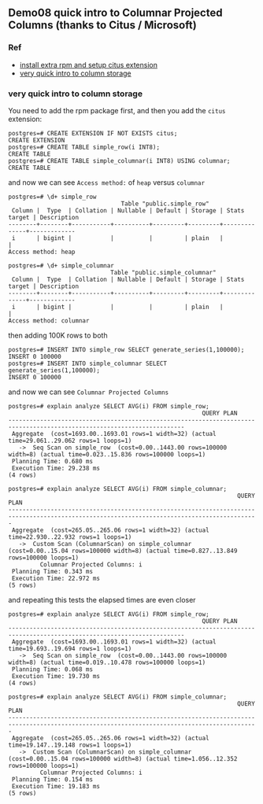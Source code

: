 ## Demo08 quick intro to Columnar Projected Columns (thanks to Citus / Microsoft)


### Ref

* [install extra rpm and setup citus extension](https://docs.citusdata.com/en/v10.2/installation/multi_node_rhel.html)
* [very quick intro to column storage](https://www.citusdata.com/blog/2021/03/06/citus-10-columnar-compression-for-postgres/)


### very quick intro to column storage

You need to add the rpm package first, and then you add the `citus` extension:

```
postgres=# CREATE EXTENSION IF NOT EXISTS citus;
CREATE EXTENSION
postgres=# CREATE TABLE simple_row(i INT8);
CREATE TABLE
postgres=# CREATE TABLE simple_columnar(i INT8) USING columnar;
CREATE TABLE
```

and now we can see `Access method:` of `heap` versus `columnar`
```
postgres=# \d+ simple_row 
                                Table "public.simple_row"
 Column |  Type  | Collation | Nullable | Default | Storage | Stats target | Description 
--------+--------+-----------+----------+---------+---------+--------------+-------------
 i      | bigint |           |          |         | plain   |              | 
Access method: heap

postgres=# \d+ simple_columnar 
                             Table "public.simple_columnar"
 Column |  Type  | Collation | Nullable | Default | Storage | Stats target | Description 
--------+--------+-----------+----------+---------+---------+--------------+-------------
 i      | bigint |           |          |         | plain   |              | 
Access method: columnar
```

then adding 100K rows to both
```
postgres=# INSERT INTO simple_row SELECT generate_series(1,100000);
INSERT 0 100000
postgres=# INSERT INTO simple_columnar SELECT generate_series(1,100000);
INSERT 0 100000
```

and now we can see `Columnar Projected Columns`

```
postgres=# explain analyze SELECT AVG(i) FROM simple_row;
                                                       QUERY PLAN                                                       
------------------------------------------------------------------------------------------------------------------------
 Aggregate  (cost=1693.00..1693.01 rows=1 width=32) (actual time=29.061..29.062 rows=1 loops=1)
   ->  Seq Scan on simple_row  (cost=0.00..1443.00 rows=100000 width=8) (actual time=0.023..15.836 rows=100000 loops=1)
 Planning Time: 0.680 ms
 Execution Time: 29.238 ms
(4 rows)

postgres=# explain analyze SELECT AVG(i) FROM simple_columnar;
                                                                 QUERY PLAN                                                                  
---------------------------------------------------------------------------------------------------------------------------------------------
 Aggregate  (cost=265.05..265.06 rows=1 width=32) (actual time=22.930..22.932 rows=1 loops=1)
   ->  Custom Scan (ColumnarScan) on simple_columnar  (cost=0.00..15.04 rows=100000 width=8) (actual time=0.827..13.849 rows=100000 loops=1)
         Columnar Projected Columns: i
 Planning Time: 0.343 ms
 Execution Time: 22.972 ms
(5 rows)
```

and repeating this tests the elapsed times are even closer

```
postgres=# explain analyze SELECT AVG(i) FROM simple_row;
                                                       QUERY PLAN                                                       
------------------------------------------------------------------------------------------------------------------------
 Aggregate  (cost=1693.00..1693.01 rows=1 width=32) (actual time=19.693..19.694 rows=1 loops=1)
   ->  Seq Scan on simple_row  (cost=0.00..1443.00 rows=100000 width=8) (actual time=0.019..10.478 rows=100000 loops=1)
 Planning Time: 0.068 ms
 Execution Time: 19.730 ms
(4 rows)

postgres=# explain analyze SELECT AVG(i) FROM simple_columnar;
                                                                 QUERY PLAN                                                                  
---------------------------------------------------------------------------------------------------------------------------------------------
 Aggregate  (cost=265.05..265.06 rows=1 width=32) (actual time=19.147..19.148 rows=1 loops=1)
   ->  Custom Scan (ColumnarScan) on simple_columnar  (cost=0.00..15.04 rows=100000 width=8) (actual time=1.056..12.352 rows=100000 loops=1)
         Columnar Projected Columns: i
 Planning Time: 0.154 ms
 Execution Time: 19.183 ms
(5 rows)
```


